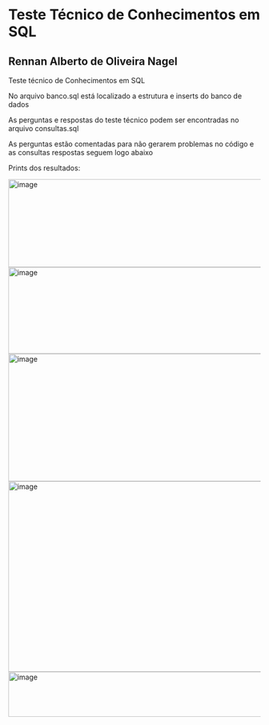 # Teste Técnico de Conhecimentos em SQL

## Rennan Alberto de Oliveira Nagel

Teste técnico de Conhecimentos em SQL

No arquivo banco.sql está localizado a estrutura e inserts do banco de dados

As perguntas e respostas do teste técnico podem ser encontradas no arquivo consultas.sql

As perguntas estão comentadas para não gerarem problemas no código e as consultas respostas seguem logo abaixo

Prints dos resultados:

<img width="816" height="176" alt="image" src="https://github.com/user-attachments/assets/99e44bfc-a500-4204-bd82-d9a3bed50a5d" />

<img width="816" height="173" alt="image" src="https://github.com/user-attachments/assets/169295d9-d397-4e1f-8626-6f509e0b92d0" />

<img width="815" height="255" alt="image" src="https://github.com/user-attachments/assets/348c1947-8a64-42b1-99da-ad991517f2e2" />

<img width="816" height="381" alt="image" src="https://github.com/user-attachments/assets/20e2ab63-9b2f-4be4-bafe-e260f297e1d0" />

<img width="814" height="90" alt="image" src="https://github.com/user-attachments/assets/38056765-dbc2-4430-94af-d015c329fa72" />
